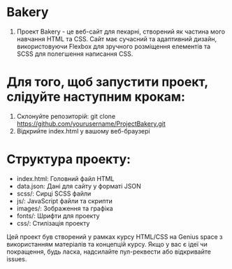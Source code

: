 # Bakery

1. Проект Bakery - це веб-сайт для пекарні, створений як частина мого навчання HTML та CSS. Сайт має сучасний та адаптивний дизайн, використовуючи Flexbox для зручного розміщення елементів та SCSS для полегшення написання CSS.

# Для того, щоб запустити проект, слідуйте наступним крокам:

1. Склонуйте репозиторій: git clone https://github.com/yourusername/ProjectBakery.git
2. Відкрийте index.html у вашому веб-браузері

# Структура проекту:

- index.html: Головний файл HTML
- data.json: Дані для сайту у форматі JSON
- scss/: Сирці SCSS файли
- js/: JavaScript файли та скрипти
- images/: Зображення та графіка
- fonts/: Шрифти для проекту
- css/: Стилізація проекту

Цей проект був створений у рамках курсу HTML/CSS на Genius space з використанням матеріалів та концепцій курсу.
Якщо у вас є ідеї чи покращення, будь ласка, надсилайте пул-реквести або відкривайте issues.
